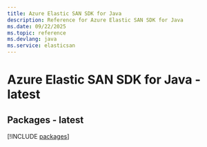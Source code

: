 ```yaml
---
title: Azure Elastic SAN SDK for Java
description: Reference for Azure Elastic SAN SDK for Java
ms.date: 09/22/2025
ms.topic: reference
ms.devlang: java
ms.service: elasticsan
---
```

# Azure Elastic SAN SDK for Java - latest
## Packages - latest
[!INCLUDE [packages](elastic-san-index.md)]